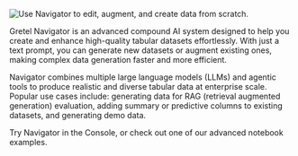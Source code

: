 ![Use Navigator to edit, augment, and create data from scratch.](https://blueprints.gretel.cloud/use_cases/images/natural-language-gpt.png "Generate data from scratch")

Gretel Navigator is an advanced compound AI system designed to help you create and enhance high-quality tabular datasets effortlessly. With just a text prompt, you can generate new datasets or augment existing ones, making complex data generation faster and more efficient.

Navigator combines multiple large language models (LLMs) and agentic tools to produce realistic and diverse tabular data at enterprise scale. Popular use cases include: generating data for RAG (retrieval augmented generation) evaluation, adding summary or predictive columns to existing datasets, and generating demo data. 

Try Navigator in the Console, or check out one of our advanced notebook examples.

